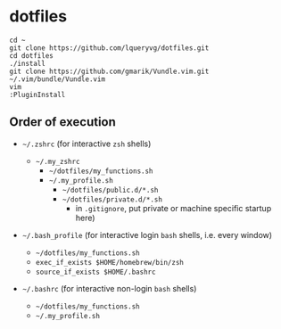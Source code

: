 # dotfiles

```
cd ~
git clone https://github.com/lqueryvg/dotfiles.git
cd dotfiles
./install
git clone https://github.com/gmarik/Vundle.vim.git ~/.vim/bundle/Vundle.vim
vim
:PluginInstall
```

## Order of execution

- `~/.zshrc` (for interactive `zsh` shells)
  - `~/.my_zshrc`
    - `~/dotfiles/my_functions.sh`
    - `~/.my_profile.sh`
      - `~/dotfiles/public.d/*.sh`
      - `~/dotfiles/private.d/*.sh` 
          - in `.gitignore`, put private or machine specific startup here)

- `~/.bash_profile` (for interactive login `bash` shells, i.e. every window)
  - `~/dotfiles/my_functions.sh`
  - `exec_if_exists $HOME/homebrew/bin/zsh`
  - `source_if_exists $HOME/.bashrc`

- `~/.bashrc` (for interactive non-login `bash` shells)
  - `~/dotfiles/my_functions.sh`
  - `~/.my_profile.sh`

